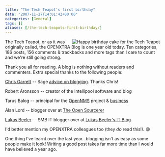 ```yaml
---
title: "The Tech Teapot's first birthday"
date: "2007-11-27T14:01:42+00:00"
categories: [General]
tags: []
aliases: [/the-tech-teapots-first-birthday/]
---
```


<img src="/images/uploads/2007/11/birthday-cake.jpg" alt="Happy birthday cake for the Tech Teapot" align="right" style="border-left:solid 4px white" />

The Tech Teapot, or as it was originally called, the OPENXTRA Blog is one year old today. Ten categories, 186 posts, 156 comments &amp; trackbacks and more tags than I care to count and we're still going strong.

Thank you all for reading. A blog is nothing without readers and commenters. Extra special thanks to the following people:

<a href="http://www.chrisg.com/about/">Chris Garrett</a> -- Sage <a href="http://www.chrisg.com/">advice on blogging</a>. Thanks Chris!

Robert Aronsson -- creator of the Intellipool software and blog

Tarus Balog -- principal for the <a href="http://www.opennms.org/">OpenNMS</a> project &amp; <a href="http://www.opennms.com/">business</a>

Alan Lord -- blogger over at <a href="http://www.theopensourcerer.com/">The Open Sourcerer</a>

<a href="http://web.archive.org/web/20131112094643/http://projectdream.org:80/wordpress/about/">Lukas Beeler</a> -- SMB IT blogger over at <a href="http://web.archive.org/web/20140817143458/http://projectdream.org/wordpress/">Lukas Beeler's IT Blog</a>

I'd better mention my OPENXTRA colleagues too (they <em>do</em> read this!). :smile:

One thing I've learnt over the last year...blogging isn't as easy as some people make it look! Writing a good post takes far more time than I would have believed a year ago.
